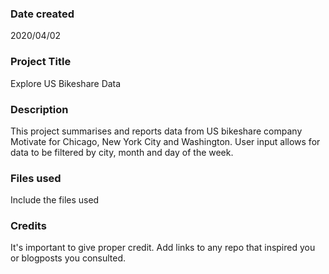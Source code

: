 ### Date created
2020/04/02

### Project Title
Explore US Bikeshare Data

### Description
This project summarises and reports data from US bikeshare company Motivate for Chicago, New York City and Washington. User input allows for data to be filtered by city, month and day of the week. 

### Files used
Include the files used

### Credits
It's important to give proper credit. Add links to any repo that inspired you or blogposts you consulted.
